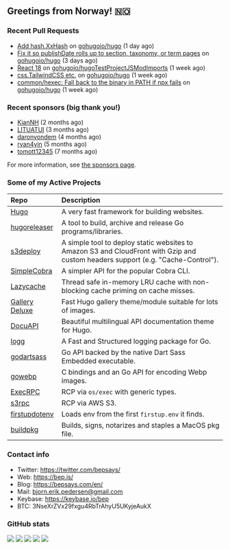 ## Greetings from Norway! 🇳🇴

### Recent Pull Requests

- [Add hash.XxHash](https://github.com/gohugoio/hugo/pull/12636) on [gohugoio/hugo](https://github.com/gohugoio/hugo) (1 day ago)
- [Fix it so publishDate rolls up to section, taxonomy, or term pages](https://github.com/gohugoio/hugo/pull/12633) on [gohugoio/hugo](https://github.com/gohugoio/hugo) (3 days ago)
- [React 18](https://github.com/gohugoio/hugoTestProjectJSModImports/pull/2) on [gohugoio/hugoTestProjectJSModImports](https://github.com/gohugoio/hugoTestProjectJSModImports) (1 week ago)
- [css.TailwindCSS etc.](https://github.com/gohugoio/hugo/pull/12619) on [gohugoio/hugo](https://github.com/gohugoio/hugo) (1 week ago)
- [common/hexec: Fall back to the binary in PATH if npx fails](https://github.com/gohugoio/hugo/pull/12616) on [gohugoio/hugo](https://github.com/gohugoio/hugo) (1 week ago)

### Recent sponsors (big thank you!)

- [KianNH](https://github.com/KianNH) (2 months ago)
- [LITUATUI](https://github.com/LITUATUI) (3 months ago)
- [daronyondem](https://github.com/daronyondem) (4 months ago)
- [ryan4yin](https://github.com/ryan4yin) (5 months ago)
- [tomott12345](https://github.com/tomott12345) (7 months ago)

For more information, see [the sponsors page](https://github.com/sponsors/bep/).

### Some of my Active Projects

| Repo  | Description |
| :---------------------------------------- | :------------------------------------------- |
| [Hugo](https://github.com/gohugoio/hugo)|A very fast framework for building websites. |
| [hugoreleaser](https://github.com/gohugoio/hugoreleaser)| A tool to build, archive and release Go programs/libraries.  |
| [s3deploy](https://github.com/bep/s3deploy)| A simple tool to deploy static websites to Amazon S3 and CloudFront with Gzip and custom headers support (e.g. "Cache-Control").|
| [SimpleCobra](https://github.com/bep/simplecobra)|A simpler API for the popular Cobra CLI.|
| [Lazycache](https://github.com/bep/lazycache)| Thread safe in-memory LRU cache with non-blocking cache priming on cache misses.  |
| [Gallery Deluxe](https://github.com/bep/gallerydeluxe)|Fast Hugo gallery theme/module suitable for lots of images.  |
| [DocuAPI](https://github.com/bep/docuapi)| Beautiful multilingual API documentation theme for Hugo.  |
| [logg](https://github.com/bep/logg)| A Fast and Structured logging package for Go.  |
| [godartsass](https://github.com/bep/godartsass)| Go API backed by the native Dart Sass Embedded executable. |
| [gowebp](https://github.com/bep/gowebp)|C bindings and an Go API for encoding Webp images. |
| [ExecRPC](https://github.com/bep/execrpc)|RCP via `os/exec` with generic types.  |
| [s3rpc](https://github.com/bep/s3rpc)|RCP via AWS S3.|
| [firstupdotenv](https://github.com/bep/firstupdotenv)|Loads env from the first `firstup.env` it finds. |
| [buildpkg](https://github.com/bep/buildpkg)| Builds, signs, notarizes and staples a MacOS pkg file. |

### Contact info
- Twitter: https://twitter.com/bepsays/
- Web: https://bep.is/
- Blog: https://bepsays.com/en/
- Mail: bjorn.erik.pedersen@gmail.com
- Keybase: https://keybase.io/bep
- BTC: 3NseXrZVx29fxgu4RbTrAhyU5UKyjeAukX


### GitHub stats

![](https://github-profile-summary-cards.vercel.app/api/cards/profile-details?username=bep&theme=github)
![](https://github-profile-summary-cards.vercel.app/api/cards/repos-per-language?username=bep&theme=github)
![](https://github-profile-summary-cards.vercel.app/api/cards/most-commit-language?username=bep&theme=github)
![](https://github-profile-summary-cards.vercel.app/api/cards/stats?username=bep&theme=github)
![](https://github-profile-summary-cards.vercel.app/api/cards/productive-time?username=bep&theme=github)
